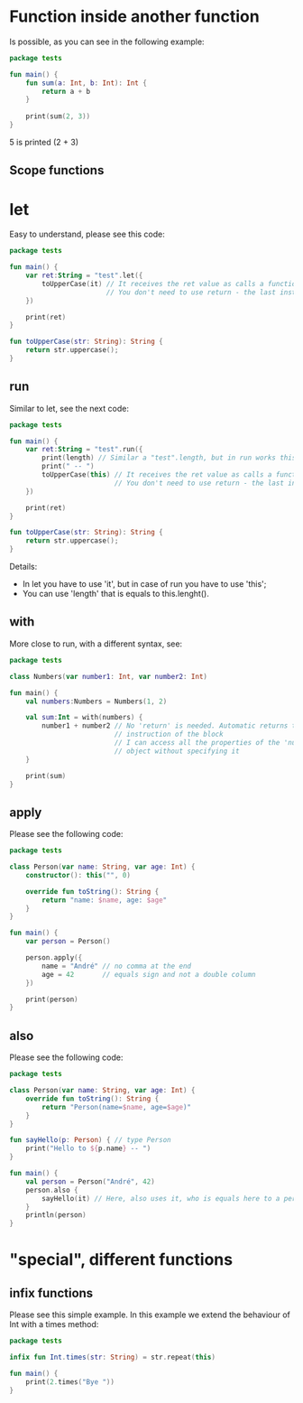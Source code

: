 # Function inside another function

Is possible, as you can see in the following example:

```kotlin
package tests

fun main() {
    fun sum(a: Int, b: Int): Int {
        return a + b
    }
    
    print(sum(2, 3))
}
```

5 is printed (2 + 3)


## Scope functions


# let

Easy to understand, please see this code:

```kotlin
package tests

fun main() {
    var ret:String = "test".let({
        toUpperCase(it) // It receives the ret value as calls a function
                        // You don't need to use return - the last instruction is returned
    })

    print(ret)
}

fun toUpperCase(str: String): String {
    return str.uppercase();
}
```


## run

Similar to let, see the next code:

```kotlin
package tests

fun main() {
    var ret:String = "test".run({
        print(length) // Similar a "test".length, but in run works this way
        print(" -- ")
        toUpperCase(this) // It receives the ret value as calls a function
                          // You don't need to use return - the last instruction is returned        
    })

    print(ret)
}

fun toUpperCase(str: String): String {
    return str.uppercase();
}
```

Details:
- In let you have to use 'it', but in case of run you have to use 'this';
- You can use 'length' that is equals to this.lenght().


## with

More close to run, with a different syntax, see:

```kotlin
package tests

class Numbers(var number1: Int, var number2: Int)

fun main() {
    val numbers:Numbers = Numbers(1, 2)

    val sum:Int = with(numbers) {
        number1 + number2 // No 'return' is needed. Automatic returns the last 
                          // instruction of the block
                          // I can access all the properties of the 'numbers'
                          // object without specifying it
    }

    print(sum)
}
```


## apply

Please see the following code:

```kotlin
package tests

class Person(var name: String, var age: Int) {
    constructor(): this("", 0)

    override fun toString(): String {
        return "name: $name, age: $age"
    }
}

fun main() {
    var person = Person()

    person.apply({
        name = "André" // no comma at the end
        age = 42       // equals sign and not a double column
    })

    print(person)
}
```


## also

Please see the following code:

```kotlin
package tests

class Person(var name: String, var age: Int) {
    override fun toString(): String {
        return "Person(name=$name, age=$age)"
    }
}

fun sayHello(p: Person) { // type Person
    print("Hello to ${p.name} -- ")
}

fun main() {
    val person = Person("André", 42)
    person.also {
        sayHello(it) // Here, also uses it, who is equals here to a person
    }
    println(person)
}
```


# "special", different functions


## infix functions

Please see this simple example. In this example we extend the behaviour of Int with a times method:

```kotlin
package tests

infix fun Int.times(str: String) = str.repeat(this)

fun main() {
    print(2.times("Bye "))
}
```